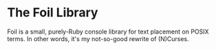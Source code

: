 The Foil Library
================

Foil is a small, purely-Ruby console library for text placement on POSIX terms.
In other words, it's my not-so-good rewrite of (N)Curses.
